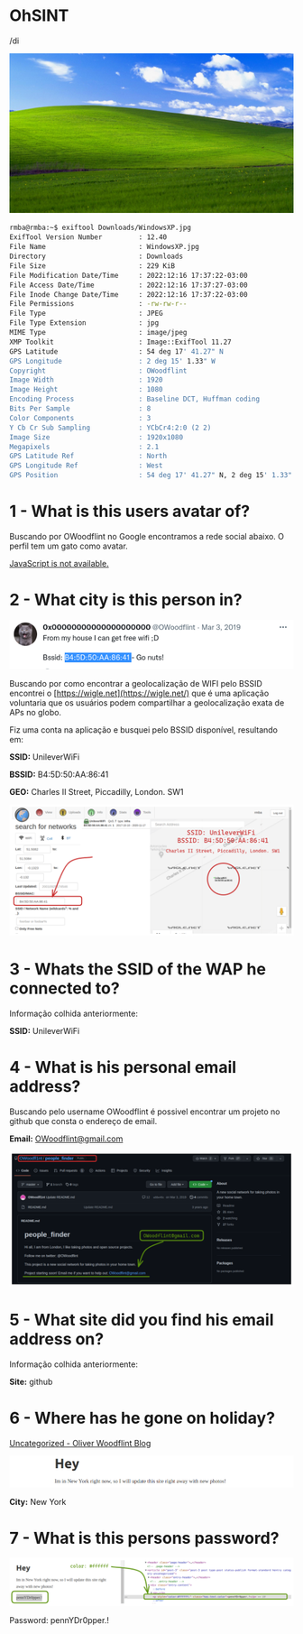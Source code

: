 # OhSINT

/di

![WindowsXP (1).jpg](pics/WindowsXP_(1).jpg)

```bash
rmba@rmba:~$ exiftool Downloads/WindowsXP.jpg 
ExifTool Version Number         : 12.40
File Name                       : WindowsXP.jpg
Directory                       : Downloads
File Size                       : 229 KiB
File Modification Date/Time     : 2022:12:16 17:37:22-03:00
File Access Date/Time           : 2022:12:16 17:37:27-03:00
File Inode Change Date/Time     : 2022:12:16 17:37:22-03:00
File Permissions                : -rw-rw-r--
File Type                       : JPEG
File Type Extension             : jpg
MIME Type                       : image/jpeg
XMP Toolkit                     : Image::ExifTool 11.27
GPS Latitude                    : 54 deg 17' 41.27" N
GPS Longitude                   : 2 deg 15' 1.33" W
Copyright                       : OWoodflint
Image Width                     : 1920
Image Height                    : 1080
Encoding Process                : Baseline DCT, Huffman coding
Bits Per Sample                 : 8
Color Components                : 3
Y Cb Cr Sub Sampling            : YCbCr4:2:0 (2 2)
Image Size                      : 1920x1080
Megapixels                      : 2.1
GPS Latitude Ref                : North
GPS Longitude Ref               : West
GPS Position                    : 54 deg 17' 41.27" N, 2 deg 15' 1.33" W
```

# 1 - What is this users avatar of?

Buscando por OWoodflint no Google encontramos a rede social abaixo. O perfil tem um gato como avatar.

[JavaScript is not available.](https://twitter.com/owoodflint?lang=en)

# 2 - What city is this person in?

![Untitled](pics/Untitled.png)

Buscando por como encontrar  a geolocalização de WIFI pelo BSSID encontrei o [https://wigle.net](https://wigle.net/) que é uma aplicação voluntaria que os usuários podem compartilhar a geolocalização exata de APs no globo.

Fiz uma conta na aplicação e busquei pelo BSSID disponível, resultando em:

**SSID:** UnileverWiFi 

**BSSID:** B4:5D:50:AA:86:41

**GEO:** Charles II Street, Piccadilly, London. SW1

![Sem título-2022-12-02-2346.png](pics/Sem_ttulo-2022-12-02-2346.png)

# 3 - Whats the SSID of the WAP he connected to?

Informação colhida anteriormente:

**SSID:** UnileverWiFi 

# 4 - What is his personal email address?

Buscando pelo username OWoodflint é possivel encontrar um projeto no github que consta o endereço de email.

**Email:** [OWoodflint@gmail.com](mailto:OWoodflint@gmail.com)

![Sem título-2022-12-02-2346.png](pics/Sem_ttulo-2022-12-02-2346%201.png)

# 5 - What site did you find his email address on?

Informação colhida anteriormente:

**Site:** github

# 6 - Where has he gone on holiday?

[Uncategorized - Oliver Woodflint Blog](https://oliverwoodflint.wordpress.com/category/uncategorised/)

![Untitled](pics/Untitled%201.png)

**City:** New York

# 7 - What is this persons password?

![Sem título-2022-12-02-2346.png](pics/Sem_ttulo-2022-12-02-2346%202.png)

Password: pennYDr0pper.!

